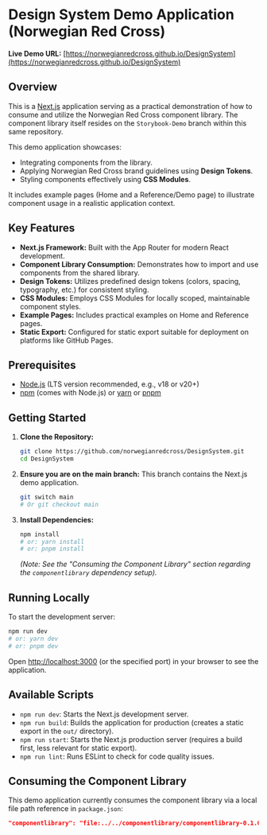 # Design System Demo Application (Norwegian Red Cross)

**Live Demo URL:** [https://norwegianredcross.github.io/DesignSystem](https://norwegianredcross.github.io/DesignSystem)


## Overview

This is a [Next.js](https://nextjs.org/) application serving as a practical demonstration of how to consume and utilize the Norwegian Red Cross component library. The component library itself resides on the `Storybook-Demo` branch within this same repository.

This demo application showcases:
*   Integrating components from the library.
*   Applying Norwegian Red Cross brand guidelines using **Design Tokens**.
*   Styling components effectively using **CSS Modules**.

It includes example pages (Home and a Reference/Demo page) to illustrate component usage in a realistic application context.

## Key Features

*   **Next.js Framework:** Built with the App Router for modern React development.
*   **Component Library Consumption:** Demonstrates how to import and use components from the shared library.
*   **Design Tokens:** Utilizes predefined design tokens (colors, spacing, typography, etc.) for consistent styling.
*   **CSS Modules:** Employs CSS Modules for locally scoped, maintainable component styles.
*   **Example Pages:** Includes practical examples on Home and Reference pages.
*   **Static Export:** Configured for static export suitable for deployment on platforms like GitHub Pages.

## Prerequisites

*   [Node.js](https://nodejs.org/) (LTS version recommended, e.g., v18 or v20+)
*   [npm](https://www.npmjs.com/) (comes with Node.js) or [yarn](https://yarnpkg.com/) or [pnpm](https://pnpm.io/)

## Getting Started

1.  **Clone the Repository:**
    ```bash
    git clone https://github.com/norwegianredcross/DesignSystem.git
    cd DesignSystem
    ```

2.  **Ensure you are on the main branch:**
    This branch contains the Next.js demo application.
    ```bash
    git switch main
    # Or git checkout main
    ```

3.  **Install Dependencies:**
    ```bash
    npm install
    # or: yarn install
    # or: pnpm install
    ```
    *(Note: See the "Consuming the Component Library" section regarding the `componentlibrary` dependency setup).*

## Running Locally

To start the development server:

```bash
npm run dev
# or: yarn dev
# or: pnpm dev
```

Open [http://localhost:3000](http://localhost:3000) (or the specified port) in your browser to see the application.

## Available Scripts

*   `npm run dev`: Starts the Next.js development server.
*   `npm run build`: Builds the application for production (creates a static export in the `out/` directory).
*   `npm run start`: Starts the Next.js production server (requires a build first, less relevant for static export).
*   `npm run lint`: Runs ESLint to check for code quality issues.

## Consuming the Component Library

This demo application currently consumes the component library via a local file path reference in `package.json`:
```json
"componentlibrary": "file:../../componentlibrary/componentlibrary-0.1.0.tgz"